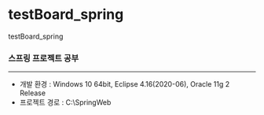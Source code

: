 # testBoard_spring
testBoard_spring
### 스프링 프로젝트 공부
* * *
* 개발 환경 : Windows 10 64bit, Eclipse 4.16(2020-06), Oracle 11g 2 Release
* 프로젝트 경로 : C:\SpringWeb
